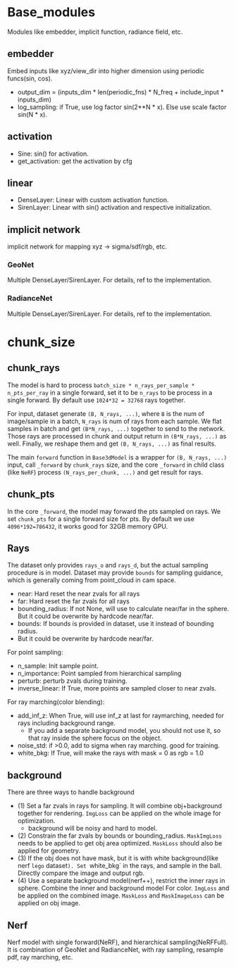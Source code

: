 # Base_modules
Modules like embedder, implicit function, radiance field, etc.
## embedder
Embed inputs like xyz/view_dir into higher dimension using periodic funcs(sin, cos).
- output_dim = (inputs_dim * len(periodic_fns) * N_freq + include_input * inputs_dim)
- log_sampling: if True, use log factor sin(2**N * x). Else use scale factor sin(N * x).
## activation
- Sine: sin() for activation.
- get_activation: get the activation by cfg
## linear
- DenseLayer: Linear with custom activation function.
- SirenLayer: Linear with sin() activation and respective initialization.
## implicit network
implicit network for mapping xyz -> sigma/sdf/rgb, etc.
### GeoNet
Multiple DenseLayer/SirenLayer. For details, ref to the implementation.
### RadianceNet
Multiple DenseLayer/SirenLayer. For details, ref to the implementation.

# chunk_size
## chunk_rays
The model is hard to process `batch_size * n_rays_per_sample * n_pts_per_ray` in a single
forward, set it to be `n_rays` to be process in a single forward.
By default use `1024*32 = 32768` rays together.

For input, dataset generate `(B, N_rays, ...)`, where `B` is the num of image/sample in a batch, `N_rays` is num of
rays from each sample. We flat samples in batch and get `(B*N_rays, ...)` together to send to the network. Those
rays are processed in chunk and output return in `(B*N_rays, ...)` as well. Finally, we reshape them and
get `(B, N_rays, ...)` as final results.

The main `forward` function in `Base3dModel` is a wrapper for `(B, N_rays, ...)` input, call `_forward` by `chunk_rays`
size,  and the core `_forward` in child class (like `NeRF`) process `(N_rays_per_chunk, ...)` and get result for rays.

## chunk_pts
In the core `_forward`, the model may forward the pts sampled on rays. We set `chunk_pts` for a single forward size for
pts. By default we use `4096*192=786432`, it works good for 32GB memory GPU.

## Rays
The dataset only provides `rays_o` and `rays_d`, but the actual sampling procedure is in model. Dataset may provide
`bounds` for sampling guidance, which is generally coming from point_cloud in cam space.
- near: Hard reset the near zvals for all rays
- far: Hard reset the far zvals for all rays
- bounding_radius: If not None, will use to calculate near/far in the sphere.
But it could be overwrite by hardcode near/far.
- bounds: If bounds is provided in dataset, use it instead of bounding radius.
- But it could be overwrite by hardcode near/far.

For point sampling:
- n_sample: Init sample point.
- n_importance: Point sampled from hierarchical sampling
- perturb: perturb zvals during training.
- inverse_linear: If True, more points are sampled closer to near zvals.

For ray marching(color blending):
- add_inf_z: When True, will use inf_z at last for raymarching, needed for rays including background range.
    - If you add a separate background model, you should not use it, so that ray inside the sphere focus on the object.
- noise_std: if >0.0, add to sigma when ray marching. good for training.
- white_bkg: If True, will make the rays with mask = 0 as rgb = 1.0

## background
There are three ways to handle background
- (1) Set a far zvals in rays for sampling. It will combine obj+background together for rendering.
`ImgLoss` can be applied on the whole image for optimization.
  - background will be noisy and hard to model.
- (2) Constrain the far zvals by bounds or bounding_radius. `MaskImgLoss` needs to be applied to get obj area optimized.
`MaskLoss` should also be applied for geometry.
- (3) If the obj does not have mask, but it is with white background(like nerf `lego`  dataset`).
Set `white_bkg` in the rays, and sample in the ball. Directly compare the image and output rgb.
- (4) Use a separate background model(nerf++), restrict the inner rays in sphere. Combine the inner and background model
For color. `ImgLoss` and be applied on the combined image. `MaskLoss` and `MaskImageLoss` can be applied on obj image.

## Nerf
Nerf model with single forward(NeRF), and hierarchical sampling(NeRFFull).
It is combination of GeoNet and RadianceNet, with ray sampling, resample pdf, ray marching, etc.
